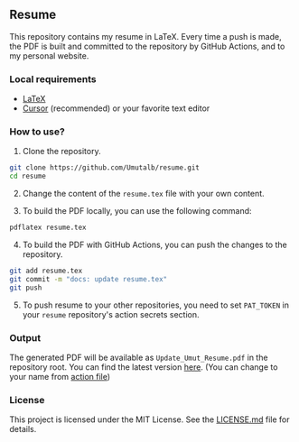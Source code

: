 ## Resume

This repository contains my resume in LaTeX. Every time a push is made, the PDF is built and committed to the repository by GitHub Actions, and to my personal website.

### Local requirements

- [LaTeX](https://www.latex-project.org/get/)
- [Cursor](https://cursor.sh/) (recommended) or your favorite text editor

### How to use?

1. Clone the repository.

```bash
git clone https://github.com/Umutalb/resume.git
cd resume
```

2. Change the content of the `resume.tex` file with your own content.

3. To build the PDF locally, you can use the following command:

```bash
pdflatex resume.tex
```

4. To build the PDF with GitHub Actions, you can push the changes to the repository.

```bash
git add resume.tex
git commit -m "docs: update resume.tex"
git push
```

5. To push resume to your other repositories, you need to set `PAT_TOKEN` in your `resume` repository's action secrets section.

### Output

The generated PDF will be available as `Update_Umut_Resume.pdf` in the repository root. You can find the latest version [here](./Update_Umut_Resume.pdf). (You can change to your name from [action file](./.github/workflows/tex-to-pdf.yml))

### License

This project is licensed under the MIT License. See the [LICENSE.md](./LICENSE.md) file for details.
